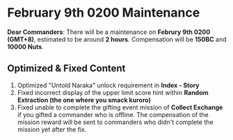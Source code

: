 # February 9th 0200 Maintenance

**Dear Commanders**: 
There will be a maintenance on **Februry 9th 0200 (GMT+8)**, estimated to be around **2 hours**. Compensation will be **150BC** and **10000 Nuts**. 

## Optimized & Fixed Content

1. Optimized "Untold Naraka" unlock requirement in **Index - Story**
2. Fixed incorrect display of the upper limit score hint within **Random Extraction (the one where you smack kuroro)**
3. Fixed unable to complete the gifting event mission of **Collect Exchange** if you gifted a commander who is offline. The compensation of the mission reward will be sent to commanders who didn't complete the mission yet after the fix.